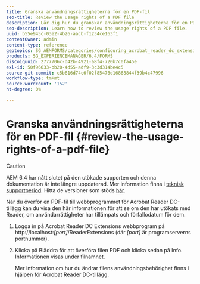 ```yaml
---
title: Granska användningsrättigheterna för en PDF-fil
seo-title: Review the usage rights of a PDF file
description: Lär dig hur du granskar användningsrättigheterna för en PDF-fil.
seo-description: Learn how to review the usage rights of a PDF file.
uuid: b55e945c-03e2-4b26-aacb-f1234ce163f1
contentOwner: admin
content-type: reference
geptopics: SG_AEMFORMS/categories/configuring_acrobat_reader_dc_extensions
products: SG_EXPERIENCEMANAGER/6.4/FORMS
discoiquuid: 2777706c-d42b-4921-a8f4-720b7c0fa45e
exl-id: 50f96633-bb20-4d55-adf9-3c3d314be4c5
source-git-commit: c5b816d74c6f02f85476d16868844f39b4c47996
workflow-type: tm+mt
source-wordcount: '152'
ht-degree: 0%

---
```


# Granska användningsrättigheterna för en PDF-fil {#review-the-usage-rights-of-a-pdf-file}

>[!CAUTION]
>
>AEM 6.4 har nått slutet på den utökade supporten och denna dokumentation är inte längre uppdaterad. Mer information finns i [teknisk supportperiod](https://helpx.adobe.com/support/programs/eol-matrix.html). Hitta de versioner som stöds [här](https://experienceleague.adobe.com/docs/).

När du överför en PDF-fil till webbprogrammet för Acrobat Reader DC-tillägg kan du visa den här informationen:för att se om den har utökats med Reader, om användarrättigheter har tillämpats och förfallodatum för dem.

1. Logga in på Acrobat Reader DC Extensions webbprogram på http://localhost:*[port]*/ReaderExtensions (där *[port]* är programserverns portnummer).
1. Klicka på Bläddra för att överföra filen PDF och klicka sedan på Info. Informationen visas under filnamnet.

   Mer information om hur du ändrar filens användningsbehörighet finns i hjälpen för Acrobat Reader DC-tillägg.
